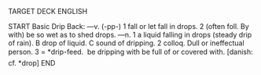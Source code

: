 TARGET DECK
ENGLISH

START
Basic
Drip
Back: —v. (-pp-) 1 fall or let fall in drops. 2 (often foll. By with) be so wet as to shed drops. —n. 1 a liquid falling in drops (steady drip of rain). B drop of liquid. C sound of dripping. 2 colloq. Dull or ineffectual person. 3 = *drip-feed.  be dripping with be full of or covered with. [danish: cf. *drop]
END
